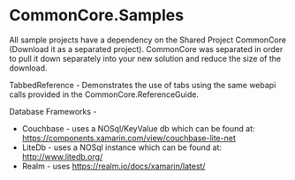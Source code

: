 # CommonCore.Samples

All sample projects have a dependency on the Shared Project CommonCore (Download it as a separated project). CommonCore was separated in order to pull it down separately into your new solution and reduce the size of the download.

TabbedReference - Demonstrates the use of tabs using the same webapi calls provided in the CommonCore.ReferenceGuide.

Database Frameworks -
* Couchbase - uses a NOSql/KeyValue db which can be found at: 
			https://components.xamarin.com/view/couchbase-lite-net
* LiteDb 	  - uses a NOSql instance which can be found at: 
			http://www.litedb.org/
* Realm     - uses 
			https://realm.io/docs/xamarin/latest/
